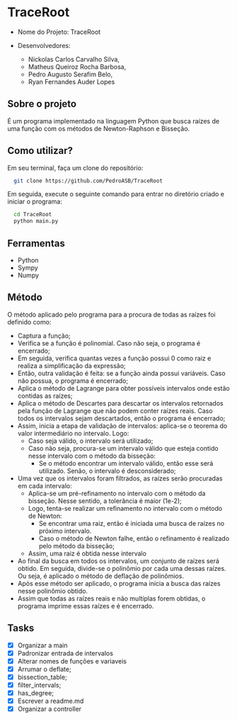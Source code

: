 # TraceRoot

- Nome do Projeto: TraceRoot

- Desenvolvedores:
  - Nickolas Carlos Carvalho Silva,
  - Matheus Queiroz Rocha Barbosa,
  - Pedro Augusto Serafim Belo,
  - Ryan Fernandes Auder Lopes

## Sobre o projeto

É um programa implementado na linguagem Python que busca raízes de uma função com os métodos de Newton-Raphson e Bisseção.

## Como utilizar?

Em seu terminal, faça um clone do repositório:

```bash
  git clone https://github.com/PedroASB/TraceRoot
```

Em seguida, execute o seguinte comando para entrar no diretório criado e iniciar o programa:

```bash
  cd TraceRoot
  python main.py
```

## Ferramentas

- Python
- Sympy
- Numpy

## Método

O método aplicado pelo programa para a procura de todas as raízes foi definido como:

- Captura a função;
- Verifica se a função é polinomial. Caso não seja, o programa é encerrado;
- Em seguida, verifica quantas vezes a função possui 0 como raiz e realiza a simplificação da expressão;
- Então, outra validação é feita: se a função ainda possui variáveis. Caso não possua, o programa é encerrado;
- Aplica o método de Lagrange para obter possíveis intervalos onde estão contidas as raízes;
- Aplica o método de Descartes para descartar os intervalos retornados pela função de Lagrange que não podem conter raízes reais. Caso todos os intervalos sejam descartados, então o programa é encerrado;
- Assim, inicia a etapa de validação de intervalos: aplica-se o teorema do valor intermediário no intervalo. Logo:
  - Caso seja válido, o intervalo será utilizado;
  - Caso não seja, procura-se um intervalo válido que esteja contido nesse intervalo com o método da bisseção:
    - Se o método encontrar um intervalo válido, então esse será utilizado. Senão, o intervalo é desconsiderado;
- Uma vez que os intervalos foram filtrados, as raízes serão procuradas em cada intervalo:
  - Aplica-se um pré-refinamento no intervalo com o método da bisseção. Nesse sentido, a tolerância é maior (1e-2);
  - Logo, tenta-se realizar um refinamento no intervalo com o método de Newton:
    - Se encontrar uma raiz, então é iniciada uma busca de raízes no próximo intervalo. 
    - Caso o método de Newton falhe, então o refinamento é realizado pelo método da bisseção;
  - Assim, uma raiz é obtida nesse intervalo
- Ao final da busca em todos os intervalos, um conjunto de raízes será obtido. Em seguida, divide-se o polinômio por cada uma dessas raízes. Ou seja, é aplicado o método de deflação de polinômios.
- Após esse método ser aplicado, o programa inicia a busca das raízes nesse polinômio obtido.
- Assim que todas as raízes reais e não multíplas forem obtidas, o programa imprime essas raízes e é encerrado.

## Tasks

- [X] Organizar a main
- [X] Padronizar entrada de intervalos
- [X] Alterar nomes de funções e variaveis
- [X] Arrumar o deflate;
- [X] bissection_table;
- [X] filter_intervals;
- [X] has_degree;
- [X] Escrever a readme.md
- [X] Organizar a controller
